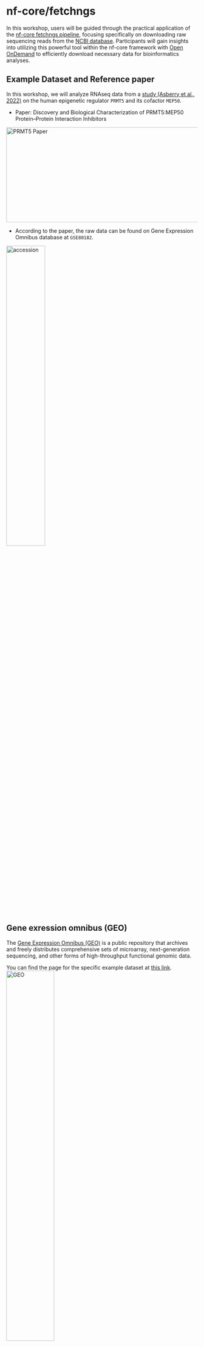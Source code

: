 # nf-core/fetchngs
In this workshop, users will be guided through the practical application of the [nf-core fetchngs pipeline](https://nf-co.re/fetchngs/1.12.0), focusing specifically on downloading raw sequencing reads from the [NCBI database](https://www.ncbi.nlm.nih.gov/). Participants will gain insights into utilizing this powerful tool within the nf-core framework with [Open OnDemand](https://ondemand.pax.tufts.edu/) to efficiently download necessary data for bioinformatics analyses. 

## Example Dataset and Reference paper

In this workshop, we will analyze RNAseq data from a [study (Asberry et al., 2022)](https://pubs.acs.org/doi/10.1021/acs.jmedchem.2c01000) on the human epigenetic regulator `PRMT5` and its cofactor `MEP50`.

- Paper: Discovery and Biological Characterization of PRMT5:MEP50 Protein–Protein Interaction Inhibitors
<img src="https://github.com/tuftsdatalab/tuftsWorkshops/blob/main/docs/2024_workshops/nfcore_rnaseq_sp24/images/PRMT5_paper.png" alt="PRMT5 Paper" width="700" height="250"/>

- According to the paper, the raw data can be found on Gene Expression Omnibus database at `GSE80182`.
<img src="https://github.com/tuftsdatalab/tuftsWorkshops/blob/main/docs/2024_workshops/nfcore_rnaseq_sp24/images/accession.png" alt="accession" width="45%">

## Gene exression omnibus (GEO)

The [Gene Expression Omnibus (GEO)](https://www.ncbi.nlm.nih.gov/geo/) is a public repository that archives and freely distributes comprehensive sets of microarray, next-generation sequencing, and other forms of high-throughput functional genomic data.

You can find the page for the specific example dataset at [this link](https://www.ncbi.nlm.nih.gov/geo/query/acc.cgi?acc=GSE80182).           
<img src="https://github.com/tuftsdatalab/tuftsWorkshops/blob/main/docs/2024_workshops/nfcore_rnaseq_sp24/images/geo.png" alt="GEO" width="50%">                         
<br>       
The `fetchngs` pipeline is an extremely powerful tool that is capable of working with various types of IDs, such as SRA, ENA, DDBJ, and GEO IDs. You can use `GSE80182` on its own to download all available datasets. However, for this workshop, we only require 6 out of the 9 available samples. In order to obtain the necessary IDs for each of these samples, simply click on `SRA`.

The required 6 samples are from `PRMT50kd` and `GTFkd` groups, with accession numbers ranging from `SRX1693951` to `SRX1693956`. For this demo, we will exclude the remaining 3 `MEP50kd` samples.

<img src="https://github.com/tuftsdatalab/tuftsWorkshops/blob/main/docs/2024_workshops/nfcore_rnaseq_sp24/images/geo.png" alt="SRA" width="40%">

## nf-core Fetchngs


nf-core/fetchngs is a bioinformatics pipeline to fetch metadata and raw FastQ files from both public databases. At present, the pipeline supports SRA / ENA / DDBJ / GEO ids.             
<img src="https://raw.githubusercontent.com/nf-core/fetchngs/1.12.0//docs/images/nf-core-fetchngs_metro_map_grey.png" alt="nf-core/fetchngs" width="85%">

In order to execute the `fetchngs` pipeline, let's start by creating a working directory where the pipeline will run.
For example, you can create a directory similar to this:
`/cluster/tufts/biocontainers/workshop/Spring2024/fetchngs/`.
If you belong to a group, you can create a folder in your group directory and use it as the working directory. **However, please DO NOT use your `$HOME` directory**.      
> [!WARNING]       
> nf-core pipeline requires a lot of storage to run, please do not run within your $HOME directory. 

```
mkdir -p /cluster/tufts/biocontainers/workshop/Spring2024/fetchngs/ ## Change it to your directory!!!
cd /cluster/tufts/biocontainers/workshop/Spring2024/fetchngs/
```

### Create a samplesheet.csv as input

Use the code below to create a `samplesheet.csv` file, which will be the input for fetchngs pipeline.            
```
for i in {3951..3956}
do
   echo "SRX169$i" >> samplesheet.csv
done
```

Now let's see what's in the file.         
```
cat samplesheet.csv
```

```
SRX1693951
SRX1693952
SRX1693953
SRX1693954
SRX1693955
SRX1693956
```

### Open OnDemand

In the demo, we will run the pipeline using the `fetchngs` pipeline deployed on [Tufts Open OnDemand server](https://ondemand.pax.tufts.edu/)

Under `Bioinformatcis Apps`, you can find `fetchngs` within the `nf-core pipelines` subcategory.

This pipeline is pretty simple. We can leave most parameters as default.

Below are the arguments we will use:

- Number of hours: 12
- Select cpu partition: batch
- Resveration for class, training, workshop: default
- Version: 1.12.0
- Working Directory: The direcotry your created above. For me, it is `/cluster/tufts/biocontainers/workshop/Spring2024/fetchngs`
- Output directory Name: fetchngsOut
- Input: samplesheet.csv
- nf_core_pipeline: rnaseq
- nf_core_rnaseq_strandedness: auto
- download_method: aspera


A screenshot of the Open OnDemand fetchngs app.          
![fetchngs](https://github.com/tuftsdatalab/tuftsWorkshops/blob/main/docs/2024_workshops/nfcore_rnaseq_sp24/images/fetchngs.png)          

<br>

Once you fill in the required fields, you can launch the job.

When the job starts, you can click the link next to `Session ID:` to view `output.log` and check the running processes of nextflow.

```
------------------------------------------------------
                                        ,--./,-.
        ___     __   __   __   ___     /,-._.--~'
  |\ | |__  __ /  ` /  \ |__) |__         }  {
  | \| |       \__, \__/ |  \ |___     \`-._,-`-,
                                        `._,._,'
  nf-core/fetchngs v1.12.0
------------------------------------------------------
Core Nextflow options
  runName                   : irreverent_rutherford
  containerEngine           : singularity
  launchDir                 : /cluster/tufts/biocontainers/workshop/Spring2024/fetchngs
  workDir                   : /cluster/tufts/biocontainers/workshop/Spring2024/fetchngs/work
  projectDir                : /cluster/tufts/biocontainers/nf-core/pipelines/nf-core-fetchngs/1.12.0/1_12_0
  userName                  : yzhang85
  profile                   : tufts
  configFiles               :

Input/output options
  input                     : samplesheet.csv
  nf_core_pipeline          : rnaseq
  download_method           : aspera
  outdir                    : fetchngsOut

Institutional config options
  config_profile_description: The Tufts University HPC cluster profile provided by nf-core/configs.
  config_profile_contact    : Yucheng Zhang
  config_profile_url        : https://it.tufts.edu/high-performance-computing

Max job request options
  max_cpus                  : 72
  max_memory                : 120 GB
  max_time                  : 7d

!! Only displaying parameters that differ from the pipeline defaults !!
------------------------------------------------------
If you use nf-core/fetchngs for your analysis please cite:

* The pipeline
  https://doi.org/10.5281/zenodo.5070524

* The nf-core framework
  https://doi.org/10.1038/s41587-020-0439-x

* Software dependencies
  https://github.com/nf-core/fetchngs/blob/master/CITATIONS.md
------------------------------------------------------
WARN: The following invalid input values have been detected:

* --partition: batch
* --config_profile_contact_github: @zhan4429
* --config_profile_contact_email: Yucheng.Zhang@tufts.edu
* --igenomes_base: /cluster/tufts/biocontainers/datasets/igenomes/


[-        ] process > NFCORE_FETCHNGS:SRA:SRA_IDS... -
[-        ] process > NFCORE_FETCHNGS:SRA:SRA_RUN... -
[-        ] process > NFCORE_FETCHNGS:SRA:SRA_FAS... -

[-        ] process > NFCORE_FETCHNGS:SRA:SRA_IDS... -
[-        ] process > NFCORE_FETCHNGS:SRA:SRA_RUN... -
[-        ] process > NFCORE_FETCHNGS:SRA:SRA_FAS... -
[-        ] process > NFCORE_FETCHNGS:SRA:FASTQ_D... -
[-        ] process > NFCORE_FETCHNGS:SRA:FASTQ_D... -
[-        ] process > NFCORE_FETCHNGS:SRA:FASTQ_D... -
[-        ] process > NFCORE_FETCHNGS:SRA:ASPERA_CLI -
[-        ] process > NFCORE_FETCHNGS:SRA:SRA_TO_... -
[-        ] process > NFCORE_FETCHNGS:SRA:MULTIQC... -

[-        ] process > NFCORE_FETCHNGS:SRA:SRA_IDS... [  0%] 0 of 2
[-        ] process > NFCORE_FETCHNGS:SRA:SRA_RUN... -
[-        ] process > NFCORE_FETCHNGS:SRA:SRA_FAS... -
[-        ] process > NFCORE_FETCHNGS:SRA:FASTQ_D... -
[-        ] process > NFCORE_FETCHNGS:SRA:FASTQ_D... -
[-        ] process > NFCORE_FETCHNGS:SRA:FASTQ_D... -
[-        ] process > NFCORE_FETCHNGS:SRA:ASPERA_CLI -
[-        ] process > NFCORE_FETCHNGS:SRA:SRA_TO_... -
[-        ] process > NFCORE_FETCHNGS:SRA:MULTIQC... -

.
.
.

executor >  slurm (19), local (6)
[81/8a2aaa] process > NFCORE_FETCHNGS:SRA:SRA_IDS... [100%] 6 of 6 ✔
[4f/ee3a77] process > NFCORE_FETCHNGS:SRA:SRA_RUN... [100%] 6 of 6 ✔
[-        ] process > NFCORE_FETCHNGS:SRA:SRA_FAS... -
[-        ] process > NFCORE_FETCHNGS:SRA:FASTQ_D... -
[-        ] process > NFCORE_FETCHNGS:SRA:FASTQ_D... -
[-        ] process > NFCORE_FETCHNGS:SRA:FASTQ_D... -
[54/cf3d1d] process > NFCORE_FETCHNGS:SRA:ASPERA_... [100%] 6 of 6 ✔
[cb/3d036d] process > NFCORE_FETCHNGS:SRA:SRA_TO_... [100%] 6 of 6 ✔
[0f/409afa] process > NFCORE_FETCHNGS:SRA:MULTIQC... [  0%] 0 of 1

executor >  slurm (19), local (6)
[81/8a2aaa] process > NFCORE_FETCHNGS:SRA:SRA_IDS... [100%] 6 of 6 ✔
[4f/ee3a77] process > NFCORE_FETCHNGS:SRA:SRA_RUN... [100%] 6 of 6 ✔
[-        ] process > NFCORE_FETCHNGS:SRA:SRA_FAS... -
[-        ] process > NFCORE_FETCHNGS:SRA:FASTQ_D... -
[-        ] process > NFCORE_FETCHNGS:SRA:FASTQ_D... -
[-        ] process > NFCORE_FETCHNGS:SRA:FASTQ_D... -
[54/cf3d1d] process > NFCORE_FETCHNGS:SRA:ASPERA_... [100%] 6 of 6 ✔
[cb/3d036d] process > NFCORE_FETCHNGS:SRA:SRA_TO_... [100%] 6 of 6 ✔
[0f/409afa] process > NFCORE_FETCHNGS:SRA:MULTIQC... [100%] 1 of 1 ✔
-[nf-core/fetchngs] Pipeline completed successfully-
WARN: =============================================================================
  Please double-check the samplesheet that has been auto-created by the pipeline.

  Public databases don't reliably hold information such as strandedness
  information, controls etc

  All of the sample metadata obtained from the ENA has been appended
  as additional columns to help you manually curate the samplesheet before
  running nf-core/other pipelines.
===================================================================================

executor >  slurm (19), local (6)
[81/8a2aaa] process > NFCORE_FETCHNGS:SRA:SRA_IDS... [100%] 6 of 6 ✔
[4f/ee3a77] process > NFCORE_FETCHNGS:SRA:SRA_RUN... [100%] 6 of 6 ✔
[-        ] process > NFCORE_FETCHNGS:SRA:SRA_FAS... -
[-        ] process > NFCORE_FETCHNGS:SRA:FASTQ_D... -
[-        ] process > NFCORE_FETCHNGS:SRA:FASTQ_D... -
[-        ] process > NFCORE_FETCHNGS:SRA:FASTQ_D... -
[54/cf3d1d] process > NFCORE_FETCHNGS:SRA:ASPERA_... [100%] 6 of 6 ✔
[cb/3d036d] process > NFCORE_FETCHNGS:SRA:SRA_TO_... [100%] 6 of 6 ✔
[0f/409afa] process > NFCORE_FETCHNGS:SRA:MULTIQC... [100%] 1 of 1 ✔
-[nf-core/fetchngs] Pipeline completed successfully-
WARN: =============================================================================
  Please double-check the samplesheet that has been auto-created by the pipeline.

  Public databases don't reliably hold information such as strandedness
  information, controls etc

  All of the sample metadata obtained from the ENA has been appended
  as additional columns to help you manually curate the samplesheet before
  running nf-core/other pipelines.
===================================================================================
Completed at: 02-Mar-2024 18:15:53
Duration    : 11m 9s
CPU hours   : 3.0
Succeeded   : 25


Cleaning up...
```
## Check the output files       
Once your job is completed, you should be able to see the following output files in your output directory.          
<img src="https://github.com/tuftsdatalab/tuftsWorkshops/blob/main/docs/2024_workshops/nfcore_rnaseq_sp24/images/fetchngs_out.png" width="25%">

In the `fastq/` directory, the downloaded FASTQ files are located.                        
<img src="https://github.com/tuftsdatalab/tuftsWorkshops/blob/main/docs/2024_workshops/nfcore_rnaseq_sp24/images/fetchngs_out2.png" width="40%">

Within the `samplesheet/` directory, there's a file called `samplesheet.csv` that holds all the essential information needed for the subsequent nf-core/rnaseq pipeline.           




## Clean up

### Check the size of the output files    
If you check the size of your output files through `du -sh *`, you can see the work/ directory occupies significant storage space. 

<img src="https://github.com/tuftsdatalab/tuftsWorkshops/blob/main/docs/2024_workshops/nfcore_rnaseq_sp24/images/work_dir_large.png" width="30%">

### nextflow clean

Let's check the log file first.       
```
cd /cluster/tufts/biocontainers/workshop/Spring2024/fetchngs
module load nextflow
nextflow log
```

You should see some useful runtime information of completed jobs in the current directory. We can also use the `RUN NAME` and `nextflow clean` to clean the `work` directory. In this case, the `RUN NAME` is `irreverent_rutherford`.

```
TIMESTAMP          	DURATION	RUN NAME             	STATUS	REVISION ID	SESSION ID                          	COMMAND
2024-03-02 18:04:43	11m 10s 	irreverent_rutherford	OK    	0f0b67958c 	9a5c876b-5c30-48c2-b55e-48677363f295	nextflow run /cluster/tufts/biocontainers/nf-core/pipelines/nf-core-fetchngs/1.12.0/1_12_0 -params-file nf-params.json -profile tufts --partition batch
```

```
$ nextflow clean -f irreverent_rutherford
Removed /cluster/tufts/biocontainers/workshop/Spring2024/fetchngs/work/f5/74497ebf3f36efad09ebee8519ecef
Removed /cluster/tufts/biocontainers/workshop/Spring2024/fetchngs/work/7b/178457f133774858a5d10e852523f6
Removed /cluster/tufts/biocontainers/workshop/Spring2024/fetchngs/work/98/7ddfa1cf4613615bfcecb6ecf167c6
Removed /cluster/tufts/biocontainers/workshop/Spring2024/fetchngs/work/cc/902cb642aed4dd1850839a7fe75071
Removed /cluster/tufts/biocontainers/workshop/Spring2024/fetchngs/work/d4/32dbdf8949e9f0d4587be17d4fc389
Removed /cluster/tufts/biocontainers/workshop/Spring2024/fetchngs/work/81/8a2aaa2778e136340e164d0bb3b32b
Removed /cluster/tufts/biocontainers/workshop/Spring2024/fetchngs/work/79/ed8e515c7254f134a3ce64c7950338
Removed /cluster/tufts/biocontainers/workshop/Spring2024/fetchngs/work/6d/0f7a5dda1757f73707679db3679a6c
Removed /cluster/tufts/biocontainers/workshop/Spring2024/fetchngs/work/94/89f0f178a6c8d4c89f002488ef7210
Removed /cluster/tufts/biocontainers/workshop/Spring2024/fetchngs/work/0d/7d12d9af85cb90948451ce8c0b19c9
Removed /cluster/tufts/biocontainers/workshop/Spring2024/fetchngs/work/9e/c00aee33d6aef6a0a89da09c9e5cd9
Removed /cluster/tufts/biocontainers/workshop/Spring2024/fetchngs/work/4f/ee3a77e70b291a6e25dae4585df441
Removed /cluster/tufts/biocontainers/workshop/Spring2024/fetchngs/work/fc/5fb242a14185a9436cce712e2b6c0e
Removed /cluster/tufts/biocontainers/workshop/Spring2024/fetchngs/work/18/9177c2cb956a008bb56aeaa2a3a017
Removed /cluster/tufts/biocontainers/workshop/Spring2024/fetchngs/work/5b/ea1a20f00545b992bd1859c5610491
Removed /cluster/tufts/biocontainers/workshop/Spring2024/fetchngs/work/26/a54f3214a0027f03a1fe283cae9a27
Removed /cluster/tufts/biocontainers/workshop/Spring2024/fetchngs/work/28/bd7c27332450b8bece51e146095f93
Removed /cluster/tufts/biocontainers/workshop/Spring2024/fetchngs/work/54/cf3d1d89eb40b606212f258fb67952
Removed /cluster/tufts/biocontainers/workshop/Spring2024/fetchngs/work/37/ef25f395f24219da52ac358b28e3da
Removed /cluster/tufts/biocontainers/workshop/Spring2024/fetchngs/work/9e/2d06e438872212d93e3d8bb6c62cb6
Removed /cluster/tufts/biocontainers/workshop/Spring2024/fetchngs/work/57/81810c59f69ae020ea55fc06dc8f34
Removed /cluster/tufts/biocontainers/workshop/Spring2024/fetchngs/work/a7/64edfa8692cf35cb95604635b24d89
Removed /cluster/tufts/biocontainers/workshop/Spring2024/fetchngs/work/18/9486c4cb3ffb0e1692b032757d012e
Removed /cluster/tufts/biocontainers/workshop/Spring2024/fetchngs/work/cb/3d036ddc1e77fde9620839c3c0c733
Removed /cluster/tufts/biocontainers/workshop/Spring2024/fetchngs/work/0f/409afa1c6ded02885970255b88da06
```

You also clean the `work/` directory by `rm -r work/`    


### Summary       
After successfully running this pipeline, your specified output directory will contain the FASTQ files that were downloaded from the NCBI database. These files will be the raw sequencing reads that you will use for the next pipeline, nf-core/rnaseq. Next, we will proceed with the [nf-core/rnaseq](https://nf-co.re/rnaseq/3.14.0) pipeline to further process this dataset and conduct RNA-Seq data analysis.

